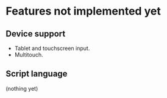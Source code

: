# Features not implemented yet

## Device support

- Tablet and touchscreen input.
- Multitouch.

## Script language

(nothing yet)
